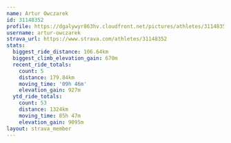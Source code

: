 ```yaml
---
name: Artur Owczarek
id: 31148352
profile: https://dgalywyr863hv.cloudfront.net/pictures/athletes/31148352/15906846/1/large.jpg
username: artur-owczarek
strava_url: https://www.strava.com/athletes/31148352
stats:
  biggest_ride_distance: 106.64km
  biggest_climb_elevation_gain: 670m
  recent_ride_totals:
    count: 5
    distance: 179.84km
    moving_time: '09h 46m'
    elevation_gain: 927m
  ytd_ride_totals:
    count: 53
    distance: 1324km
    moving_time: 85h 47m
    elevation_gain: 9095m
layout: strava_member
--- 
```

